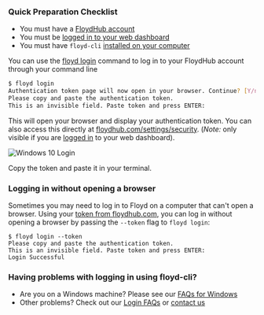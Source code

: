 ### Quick Preparation Checklist

- You must have a [FloydHub account](https://www.floydhub.com/signup)
- You must be [logged in to your web dashboard](https://www.floydhub.com/login)
- You must have `floyd-cli` [installed on your computer](install.md)

You can use the [floyd login](../../commands/login.md) command to log in to
your FloydHub account through your command line

```bash
$ floyd login
Authentication token page will now open in your browser. Continue? [Y/n]: y
Please copy and paste the authentication token.
This is an invisible field. Paste token and press ENTER:
```

This will open your browser and display your authentication token. You can also
access this directly at
[floydhub.com/settings/security](https://www.floydhub.com/settings/security).
(*Note:* only visible if you are [logged in](https://www.floydhub.com/login) to
your web dashboard).

![Windows 10 Login](../../img/login_token.jpg)

Copy the token and paste it in your terminal.

### Logging in without opening a browser

Sometimes you may need to log in to Floyd on a computer that can't open a
browser. Using your
[token from floydhub.com](https://www.floydhub.com/settings/security), you can
log in without opening a browser by passing the `--token` flag to
`floyd login`:

```
$ floyd login --token
Please copy and paste the authentication token.
This is an invisible field. Paste token and press ENTER:
Login Successful
```

### Having problems with logging in using floyd-cli?

- Are you on a Windows machine? Please see our [FAQs for Windows](../../faqs/authentication.md#windows)
- Other problems? Check out our [Login FAQs](../../faqs/authentication.md#login) or [contact us](mailto:support@floydhub.com)
